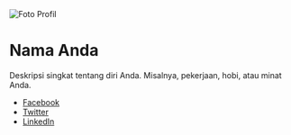 <!DOCTYPE html>
<html lang="en">
<head>
    <meta charset="UTF-8">
    <meta name="viewport" content="width=device-width, initial-scale=1.0">
    <title>Profil Web</title>
    <link rel="stylesheet" href="styles.css">
</head>
<body>
    <div class="profile-container">
        <img src="profile.jpg" alt="Foto Profil" class="profile-img">
        <h1 class="name">Nama Anda</h1>
        <p class="bio">Deskripsi singkat tentang diri Anda. Misalnya, pekerjaan, hobi, atau minat Anda.</p>
        <ul class="social-links">
            <li><a href="https://facebook.com" target="_blank">Facebook</a></li>
            <li><a href="https://twitter.com" target="_blank">Twitter</a></li>
            <li><a href="https://linkedin.com" target="_blank">LinkedIn</a></li>
        </ul>
    </div>
    <script src="scripts.js"></script>
</body>
</html>
